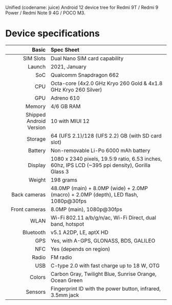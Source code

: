Unified (codename: juice) Android 12 device tree for Redmi 9T / Redmi 9 Power / Redmi Note 9 4G / POCO M3.

# Device specifications

Basic   | Spec Sheet
-------:|:-------------------------
SIM Slots | Dual Nano SIM card capability
Launch	| 2021, January
SoC     | Qualcomm Snapdragon 662
CPU     | Octa-core (4x2.0 GHz Kryo 260 Gold & 4x1.8 GHz Kryo 260 Silver)
GPU     | Adreno 610
Memory  | 4/6 GB RAM
Shipped Android Version | 10 with MIUI 12
Storage | 64 (UFS 2.1)/128 (UFS 2.2) GB (with SD card slot)
Battery | Non-removable Li-Po 6000 mAh battery
Display | 1080 x 2340 pixels, 19.5:9 ratio, 6.53 inches, 60hz, IPS LCD (~395 ppi density), Gorilla Glass 3
Weight  | 198 grams
Back cameras   | 48.0MP (main) + 8.0MP (wide) + 2.0MP (macro) + 2.0MP (depth), LED flash, 1080p@30fps
Front cameras  | 8.0MP (main), 1080p@30fps
WLAN  | Wi-Fi 802.11 a/b/g/n/ac, Wi-Fi Direct, dual band, hotspot
Bluetooth  | v5.1 A2DP, LE, aptX HD
GPS	    | Yes, with A-GPS, GLONASS, BDS, GALILEO
NFC	    | Yes (depends on region)
Radio   | FM radio
USB	    | C-type 2.0 with fast charge up to 18 W, OTG
Colors 	| Carbon Gray, Twilight Blue, Sunrise Orange, Ocean Green
Sensors | Fingerprint ID with the power button, infrared, 3.5mm jack
